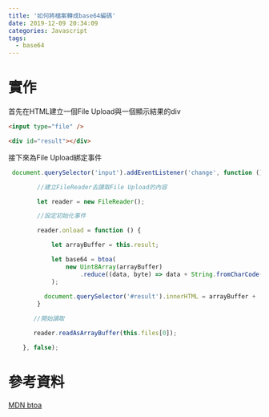 ```yaml
---
title: '如何將檔案轉成base64編碼'
date: 2019-12-09 20:34:09
categories: Javascript
tags:
  - base64
---
```

# 實作
首先在HTML建立一個File Upload與一個顯示結果的div

```html
<input type="file" />

<div id="result"></div>
```

接下來為File Upload綁定事件

```javascript
 document.querySelector('input').addEventListener('change', function () {

        //建立FileReader去讀取File Upload的內容

        let reader = new FileReader();

        //設定初始化事件

        reader.onload = function () {

            let arrayBuffer = this.result;

            let base64 = btoa(
                new Uint8Array(arrayBuffer)
                    .reduce((data, byte) => data + String.fromCharCode(byte), '')
            );
        
          document.querySelector('#result').innerHTML = arrayBuffer + '  ' + arrayBuffer.byteLength;    
        }

       //開始讀取

       reader.readAsArrayBuffer(this.files[0]);

    }, false);
```

# 參考資料
[MDN btoa](https://developer.mozilla.org/en-US/docs/Web/API/WindowOrWorkerGlobalScope/btoa)
